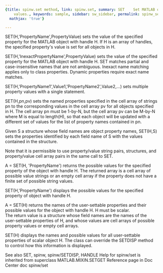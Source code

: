 ```yaml
---
{title: spinw.set method, link: spinw.set, summary: SET    Set MATLAB object property
    values., keywords: sample, sidebar: sw_sidebar, permalink: spinw_set.html, folder: spinw,
  mathjax: 'true'}

---
```

   SET(H,'PropertyName',PropertyValue) sets the value of the specified 
   property for the MATLAB object with handle H.  If H is an array of 
   handles, the specified property's value is set for all objects in H.  
 
   SET(H,'InexactPropertyName',PropertyValue) sets the value of the specified 
   property for the MATLAB object with handle H. SET matches partial and 
   case-insensitive names that are not ambiguous. Inexact name matching 
   applies only to class properties. Dynamic properties require exact name matches.
 
   SET(H,'PropertyName1',Value1,'PropertyName2',Value2,...) sets multiple
   property values with a single statement. 
 
   SET(H,pn,pv) sets the named properties specified in the cell array of
   strings pn to the corresponding values in the cell array pv for all
   objects specified in H.  The cell array pn must be 1-by-N, but the cell
   array pv can be M-by-N where M is equal to length(H), so that each
   object will be updated with a different set of values for the list of
   property names contained in pn.
 
   Given S a structure whose field names are object property names, 
   SET(H,S) sets the properties identified by each field name of S with
   the values contained in the structure.
 
   Note that it is permissible to use property/value string pairs, 
   structures, and property/value cell array pairs in the same call to
   SET.
 
   A = SET(H, 'PropertyName') returns the possible values for the 
   specified property of the object with handle H.  The returned array
   is a cell array of possible value strings or an empty cell array if
   the property does not have a finite set of possible string values.
 
   SET(H,'PropertyName') displays the possible values for the specified
   property of object with handle H.
 
   A = SET(H) returns the names of the user-settable properties and their
   possible values for the object with handle H.  H must be scalar.  
   The return value is a  structure whose field names are the names of the
   user-settable properties of H, and whose values are cell arrays of
   possible property values or empty cell arrays.
 
   SET(H) displays the names and possible values for all user-settable
   properties of scalar object H.  The class can override the SETDISP 
   method to control how this information is displayed. 
 
   See also SET, spinw, spinw/SETDISP, HANDLE
Help for spinw/set is inherited from superclass MATLAB.MIXIN.SETGET
   Reference page in Doc Center
      doc spinw/set

